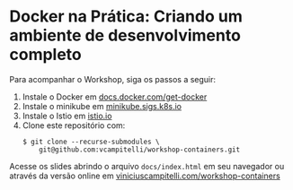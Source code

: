 # Docker na Prática: Criando um ambiente de desenvolvimento completo

Para acompanhar o Workshop, siga os passos a seguir:

1. Instale o Docker em [docs.docker.com/get-docker](https://docs.docker.com/get-docker/)
2. Instale o minikube em [minikube.sigs.k8s.io](https://minikube.sigs.k8s.io/docs/start/)
3. Instale o Istio em [istio.io](https://istio.io/latest/docs/setup/getting-started/)
4. Clone este repositório com:
    ```shell
    $ git clone --recurse-submodules \
        git@github.com:vcampitelli/workshop-containers.git
    ```

Acesse os slides abrindo o arquivo `docs/index.html` em seu navegador ou através da versão online em [viniciuscampitelli.com/workshop-containers](https://viniciuscampitelli.com/workshop-containers)
